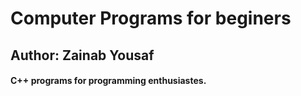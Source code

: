 # Computer Programs for beginers

## Author: Zainab Yousaf

#### C++ programs for programming enthusiastes.
